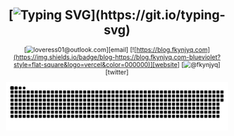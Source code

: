 <div align="center">

#  [![Typing SVG](https://readme-typing-svg.demolab.com?font=Fira+Code&weight=500&size=40&duration=5001&pause=1000&color=2B8822&background=F892FF00&center=true&width=800&height=65&lines=Hi+there%2C+I+am+Tian+Runze!)](https://git.io/typing-svg)

[![loveress01@outlook.com](https://img.shields.io/badge/email-loveress01@outlook.com-blueviolet?style=flat-square&logo=microsoft-outlook&color=0078d4)][email]
[![https://blog.fkynjyq.com](https://img.shields.io/badge/blog-https://blog.fkynjyq.com-blueviolet?style=flat-square&logo=vercel&color=000000)][website]
[![@fkynjyq](https://img.shields.io/badge/twitter-@fkynjyq-blueviolet?style=flat-square&logo=twitter&color=1DA1F2)][twitter]

</div>

<picture>
  <source media="(prefers-color-scheme: dark)" srcset="https://raw.githubusercontent.com/Welldefine/Welldefine/output/github-contribution-grid-snake-dark.svg">
  <source media="(prefers-color-scheme: light)" srcset="https://raw.githubusercontent.com/Welldefine/Welldefine/output/github-contribution-grid-snake.svg">
  <img alt="github contribution grid snake animation" src="https://raw.githubusercontent.com/Welldefine/Welldefine/output/github-contribution-grid-snake.svg">
</picture>


